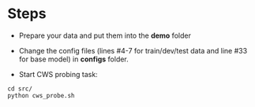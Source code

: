 # Steps
* Prepare your data and put them into the **demo** folder
* Change the config files (lines #4-7 for train/dev/test data and line #33 for base model) in **configs** folder. 

* Start CWS probing task:
```
cd src/
python cws_probe.sh
```